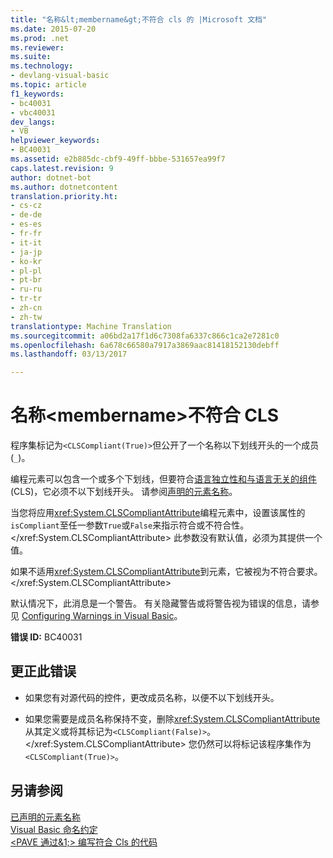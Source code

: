 ```yaml
---
title: "名称&lt;membername&gt;不符合 cls 的 |Microsoft 文档"
ms.date: 2015-07-20
ms.prod: .net
ms.reviewer: 
ms.suite: 
ms.technology:
- devlang-visual-basic
ms.topic: article
f1_keywords:
- bc40031
- vbc40031
dev_langs:
- VB
helpviewer_keywords:
- BC40031
ms.assetid: e2b885dc-cbf9-49ff-bbbe-531657ea99f7
caps.latest.revision: 9
author: dotnet-bot
ms.author: dotnetcontent
translation.priority.ht:
- cs-cz
- de-de
- es-es
- fr-fr
- it-it
- ja-jp
- ko-kr
- pl-pl
- pt-br
- ru-ru
- tr-tr
- zh-cn
- zh-tw
translationtype: Machine Translation
ms.sourcegitcommit: a06bd2a17f1d6c7308fa6337c866c1ca2e7281c0
ms.openlocfilehash: 6a678c66580a7917a3869aac81418152130debff
ms.lasthandoff: 03/13/2017

---
```

# <a name="name-ltmembernamegt-is-not-cls-compliant"></a>名称&lt;membername&gt;不符合 CLS
程序集标记为`<CLSCompliant(True)>`但公开了一个名称以下划线开头的一个成员 (`_`)。  
  
 编程元素可以包含一个或多个下划线，但要符合[语言独立性和与语言无关的组件](https://msdn.microsoft.com/library/12a7a7h3)(CLS)，它必须不以下划线开头。 请参阅[声明的元素名称](../../../visual-basic/programming-guide/language-features/declared-elements/declared-element-names.md)。  
  
 当您将应用<xref:System.CLSCompliantAttribute>编程元素中，设置该属性的`isCompliant`至任一参数`True`或`False`来指示符合或不符合性。</xref:System.CLSCompliantAttribute> 此参数没有默认值，必须为其提供一个值。  
  
 如果不适用<xref:System.CLSCompliantAttribute>到元素，它被视为不符合要求。</xref:System.CLSCompliantAttribute>  
  
 默认情况下，此消息是一个警告。 有关隐藏警告或将警告视为错误的信息，请参见 [Configuring Warnings in Visual Basic](https://docs.microsoft.com/visualstudio/ide/configuring-warnings-in-visual-basic)。  
  
 **错误 ID:** BC40031  
  
## <a name="to-correct-this-error"></a>更正此错误  
  
-   如果您有对源代码的控件，更改成员名称，以便不以下划线开头。  
  
-   如果您需要是成员名称保持不变，删除<xref:System.CLSCompliantAttribute>从其定义或将其标记为`<CLSCompliant(False)>`。</xref:System.CLSCompliantAttribute> 您仍然可以将标记该程序集作为`<CLSCompliant(True)>`。  
  
## <a name="see-also"></a>另请参阅  
 [已声明的元素名称](../../../visual-basic/programming-guide/language-features/declared-elements/declared-element-names.md)   
 [Visual Basic 命名约定](../../../visual-basic/programming-guide/program-structure/naming-conventions.md)   
 [\<PAVE 通过&1;> 编写符合 Cls 的代码](http://msdn.microsoft.com/en-us/4c705105-69a2-4e5e-b24e-0633bc32c7f3)
